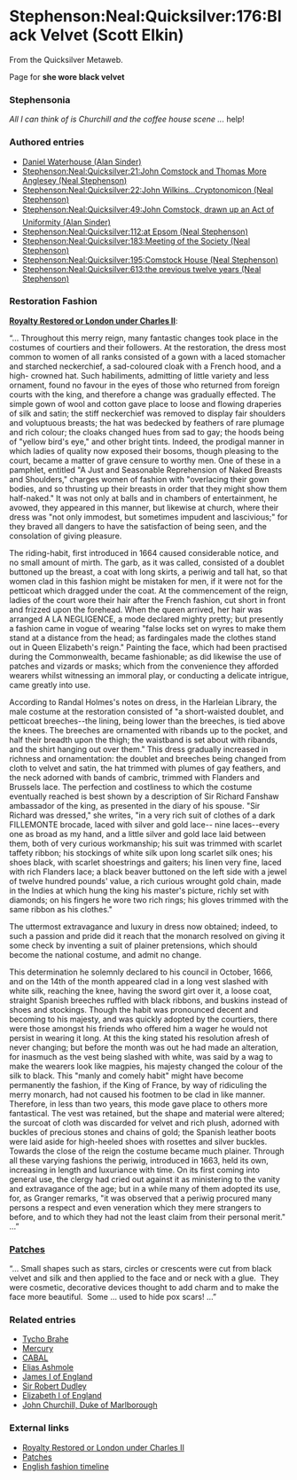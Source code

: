 
# Stephenson:Neal:Quicksilver:176:Black Velvet (Scott Elkin)

From the Quicksilver Metaweb.

Page for **she wore black velvet**
### Stephensonia


*All I can think of is Churchill and the coffee house scene ...* help!

### Authored entries


* [Daniel Waterhouse (Alan Sinder)](/daniel-waterhouse-alan-sinder)
* [Stephenson:Neal:Quicksilver:21:John Comstock and Thomas More Anglesey (Neal Stephenson)](/stephenson-neal-quicksilver-21-john-comstock-and-thomas-more-anglesey-neal-stephenson)
* [Stephenson:Neal:Quicksilver:22:John Wilkins...Cryptonomicon (Neal Stephenson)](/stephenson-neal-quicksilver-22-john-wilkins-cryptonomicon-neal-stephenson)
* [Stephenson:Neal:Quicksilver:49:John Comstock, drawn up an Act of Uniformity (Alan Sinder)](/stephenson-neal-quicksilver-49-john-comstock-drawn-up-an-act-of-uniformity-alan-sinder)
* [Stephenson:Neal:Quicksilver:112:at Epsom (Neal Stephenson)](/stephenson-neal-quicksilver-112-at-epsom-neal-stephenson)
* [Stephenson:Neal:Quicksilver:183:Meeting of the Society (Neal Stephenson)](/stephenson-neal-quicksilver-183-meeting-of-the-society-neal-stephenson)
* [Stephenson:Neal:Quicksilver:195:Comstock House (Neal Stephenson)](/stephenson-neal-quicksilver-195-comstock-house-neal-stephenson)
* [Stephenson:Neal:Quicksilver:613:the previous twelve years (Neal Stephenson)](/stephenson-neal-quicksilver-613-the-previous-twelve-years-neal-stephenson)


### Restoration Fashion


**[Royalty Restored or London under Charles II](/http-www-worldwideschool-org-library-books-hst-english-royaltyrestoredorlondonundercharlesii-chap21-html)**:

“… Throughout this merry reign, many fantastic changes took place in the costumes of courtiers and their followers. At the restoration, the dress most common to women of all ranks consisted of a gown with a laced stomacher and starched neckerchief, a sad-coloured cloak with a French hood, and a high- crowned hat. Such habiliments, admitting of little variety and less ornament, found no favour in the eyes of those who returned from foreign courts with the king, and therefore a change was gradually effected. The simple gown of wool and cotton gave place to loose and flowing draperies of silk and satin; the stiff neckerchief was removed to display fair shoulders and voluptuous breasts; the hat was bedecked by feathers of rare plumage and rich colour; the cloaks changed hues from sad to gay; the hoods being of "yellow bird's eye," and other bright tints. Indeed, the prodigal manner in which ladies of quality now exposed their bosoms, though pleasing to the court, became a matter of grave censure to worthy men. One of these in a pamphlet, entitled "A Just and Seasonable Reprehension of Naked Breasts and Shoulders," charges women of fashion with "overlacing their gown bodies, and so thrusting up their breasts in order that they might show them half-naked." It was not only at balls and in chambers of entertainment, he avowed, they appeared in this manner, but likewise at church, where their dress was "not only immodest, but sometimes impudent and lascivious;" for they braved all dangers to have the satisfaction of being seen, and the consolation of giving pleasure. 

The riding-habit, first introduced in 1664 caused considerable notice, and no small amount of mirth. The garb, as it was called, consisted of a doublet buttoned up the breast, a coat with long skirts, a periwig and tall hat, so that women clad in this fashion might be mistaken for men, if it were not for the petticoat which dragged under the coat. At the commencement of the reign, ladies of the court wore their hair after the French fashion, cut short in front and frizzed upon the forehead. When the queen arrived, her hair was arranged A LA NEGLIGENCE, a mode declared mighty pretty; but presently a fashion came in vogue of wearing "false locks set on wyres to make them stand at a distance from the head; as fardingales made the clothes stand out in Queen Elizabeth's reign." Painting the face, which had been practised during the Commonwealth, became fashionable; as did likewise the use of patches and vizards or masks; which from the convenience they afforded wearers whilst witnessing an immoral play, or conducting a delicate intrigue, came greatly into use. 

According to Randal Holmes's notes on dress, in the Harleian Library, the male costume at the restoration consisted of "a short-waisted doublet, and petticoat breeches--the lining, being lower than the breeches, is tied above the knees. The breeches are ornamented with ribands up to the pocket, and half their breadth upon the thigh; the waistband is set about with ribands, and the shirt hanging out over them." This dress gradually increased in richness and ornamentation: the doublet and breeches being changed from cloth to velvet and satin, the hat trimmed with plumes of gay feathers, and the neck adorned with bands of cambric, trimmed with Flanders and Brussels lace. The perfection and costliness to which the costume eventually reached is best shown by a description of Sir Richard Fanshaw ambassador of the king, as presented in the diary of his spouse. "Sir Richard was dressed," she writes, "in a very rich suit of clothes of a dark FILLEMONTE brocade, laced with silver and gold lace-- nine laces--every one as broad as my hand, and a little silver and gold lace laid between them, both of very curious workmanship; his suit was trimmed with scarlet taffety ribbon; his stockings of white silk upon long scarlet silk ones; his shoes black, with scarlet shoestrings and gaiters; his linen very fine, laced with rich Flanders lace; a black beaver buttoned on the left side with a jewel of twelve hundred pounds' value, a rich curious wrought gold chain, made in the Indies at which hung the king his master's picture, richly set with diamonds; on his fingers he wore two rich rings; his gloves trimmed with the same ribbon as his clothes." 

The uttermost extravagance and luxury in dress now obtained; indeed, to such a passion and pride did it reach that the monarch resolved on giving it some check by inventing a suit of plainer pretensions, which should become the national costume, and admit no change. 

This determination he solemnly declared to his council in October, 1666, and on the 14th of the month appeared clad in a long vest slashed with white silk, reaching the knee, having the sword girt over it, a loose coat, straight Spanish breeches ruffled with black ribbons, and buskins instead of shoes and stockings. Though the habit was pronounced decent and becoming to his majesty, and was quickly adopted by the courtiers, there were those amongst his friends who offered him a wager he would not persist in wearing it long. At this the king stated his resolution afresh of never changing; but before the month was out he had made an alteration, for inasmuch as the vest being slashed with white, was said by a wag to make the wearers look like magpies, his majesty changed the colour of the silk to black. This "manly and comely habit" might have become permanently the fashion, if the King of France, by way of ridiculing the merry monarch, had not caused his footmen to be clad in like manner. Therefore, in less than two years, this mode gave place to others more fantastical. The vest was retained, but the shape and material were altered; the surcoat of cloth was discarded for velvet and rich plush, adorned with buckles of precious stones and chains of gold; the Spanish leather boots were laid aside for high-heeled shoes with rosettes and silver buckles. Towards the close of the reign the costume became much plainer. Through all these varying fashions the periwig, introduced in 1663, held its own, increasing in length and luxuriance with time. On its first coming into general use, the clergy had cried out against it as ministering to the vanity and extravagance of the age; but in a while many of them adopted its use, for, as Granger remarks, "it was observed that a periwig procured many persons a respect and even veneration which they mere strangers to before, and to which they had not the least claim from their personal merit." …”

### [Patches](/http-alpha-furman-edu-kgossman-history-restor-terms-htm)



“… Small shapes such as stars, circles or crescents were cut from black velvet and silk and then applied to the face and or neck with a glue.  They were cosmetic, decorative devices thought to add charm and to make the face more beautiful.  Some … used to hide pox scars! …”

### Related entries


* [Tycho Brahe](/tycho-brahe)
* [Mercury](/quicksilver-or-mercury)
* [CABAL](/stephenson-neal-quicksilver-cabal)
* [Elias Ashmole](/elias-ashmole)
* [James I of England](/james-i-of-england)
* [Sir Robert Dudley](/sir-robert-dudley)
* [Elizabeth I of England](/elizabeth-i-of-england)
* [John Churchill, Duke of Marlborough](/john-churchill-duke-of-marlborough)


### External links


* [Royalty Restored or London under Charles II](/http-www-worldwideschool-org-library-books-hst-english-royaltyrestoredorlondonundercharlesii-chap21-html)
* [Patches](/http-alpha-furman-edu-kgossman-history-restor-terms-htm)
* [English fashion timeline](/http-romancereaderatheart-com-england-timeline)

